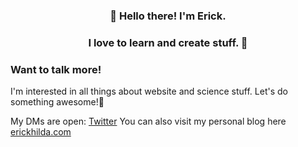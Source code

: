 <h3 align="center">👋 Hello there! I'm Erick.</h3>
<h3 align="center">I love to learn and create stuff. 🌌</h3>

### Want to talk more!

I'm interested in all things about website and science stuff. Let's do something awesome!🚀

My DMs are open: [Twitter](https://twitter.com/hiii_erick)
You can also visit my personal blog here [erickhilda.com](https://erickhilda.com)
